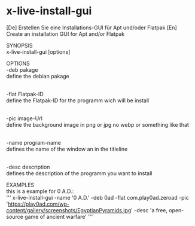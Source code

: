 # x-live-install-gui
  [De] Erstellen Sie eine Installations-GUI für Apt und/oder Flatpak  [En] Create an installation GUI for Apt and/or Flatpak

SYNOPSIS
<br>  x-live-install-gui [options]

OPTIONS
<br>-deb pakage
<br>define the debian pakage
    
<br>-flat Flatpak-ID
<br>define the Flatpak-ID for the programm wich will be install
    
<br>-pic image-Url
<br>define the background image in png or jpg no webp or  something like that

<br>-name program-name
<br>    defines the name of the window an in the titleline

<br>-desc description
<br>    defines the description of the programm you want to install


<h>EXAMPLES
<br>this is a example for 0 A.D.:
<br>
'''
x-live-install-gui -name '0 A.D.' -deb 0ad -flat com.play0ad.zeroad -pic 'https://play0ad.com/wp-content/gallery/screenshots/EgyptianPyramids.jpg' -desc 'a free, open-source game of ancient warfare'
'''
